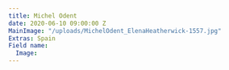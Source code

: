 ```yaml
---
title: Michel Odent
date: 2020-06-10 09:00:00 Z
MainImage: "/uploads/MichelOdent_ElenaHeatherwick-1557.jpg"
Extras: Spain
Field name:
  Image: 
---
```


